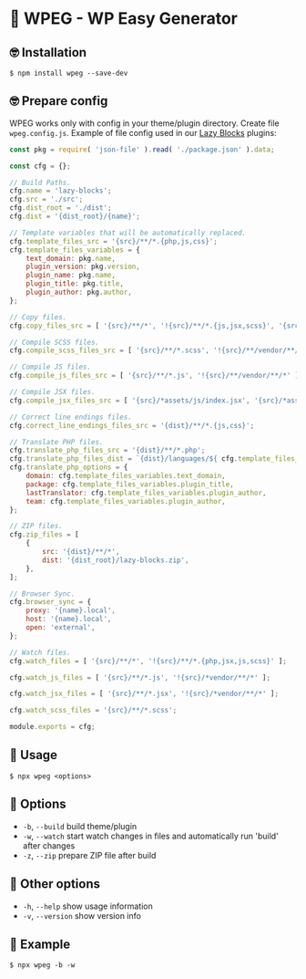 # 🤪 WPEG - WP Easy Generator

## 🤓 Installation

```$ npm install wpeg --save-dev```

## 🤓 Prepare config

WPEG works only with config in your theme/plugin directory. Create file `wpeg.config.js`. Example of file config used in our [Lazy Blocks](https://github.com/nk-o/lazy-blocks) plugins:

```javascript
const pkg = require( 'json-file' ).read( './package.json' ).data;

const cfg = {};

// Build Paths.
cfg.name = 'lazy-blocks';
cfg.src = './src';
cfg.dist_root = './dist';
cfg.dist = '{dist_root}/{name}';

// Template variables that will be automatically replaced.
cfg.template_files_src = '{src}/**/*.{php,js,css}';
cfg.template_files_variables = {
    text_domain: pkg.name,
    plugin_version: pkg.version,
    plugin_name: pkg.name,
    plugin_title: pkg.title,
    plugin_author: pkg.author,
};

// Copy files.
cfg.copy_files_src = [ '{src}/**/*', '!{src}/**/*.{js,jsx,scss}', '{src}/**/vendor/**/*.{js,jsx,scss}' ];

// Compile SCSS files.
cfg.compile_scss_files_src = [ '{src}/**/*.scss', '!{src}/**/vendor/**/*' ];

// Compile JS files.
cfg.compile_js_files_src = [ '{src}/**/*.js', '!{src}/**/vendor/**/*' ];

// Compile JSX files.
cfg.compile_jsx_files_src = [ '{src}/*assets/js/index.jsx', '{src}/*assets/admin/js/blocks.jsx' ];

// Correct line endings files.
cfg.correct_line_endings_files_src = '{dist}/**/*.{js,css}';

// Translate PHP files.
cfg.translate_php_files_src = '{dist}/**/*.php';
cfg.translate_php_files_dist = `{dist}/languages/${ cfg.template_files_variables.plugin_name }.pot`;
cfg.translate_php_options = {
    domain: cfg.template_files_variables.text_domain,
    package: cfg.template_files_variables.plugin_title,
    lastTranslator: cfg.template_files_variables.plugin_author,
    team: cfg.template_files_variables.plugin_author,
};

// ZIP files.
cfg.zip_files = [
    {
        src: '{dist}/**/*',
        dist: '{dist_root}/lazy-blocks.zip',
    },
];

// Browser Sync.
cfg.browser_sync = {
    proxy: '{name}.local',
    host: '{name}.local',
    open: 'external',
};

// Watch files.
cfg.watch_files = [ '{src}/**/*', '!{src}/**/*.{php,jsx,js,scss}' ];

cfg.watch_js_files = [ '{src}/**/*.js', '!{src}/*vendor/**/*' ];

cfg.watch_jsx_files = [ '{src}/**/*.jsx', '!{src}/*vendor/**/*' ];

cfg.watch_scss_files = '{src}/**/*.scss';

module.exports = cfg;
```

## 🤗 Usage

```$ npx wpeg <options>```

## 🤤 Options

- `-b`, `--build`     build theme/plugin
- `-w`, `--watch`     start watch changes in files and automatically run 'build' after changes
- `-z`, `--zip`       prepare ZIP file after build

## 🤫 Other options

- `-h`, `--help`      show usage information
- `-v`, `--version`   show version info

## 😬 Example

```$ npx wpeg -b -w```
